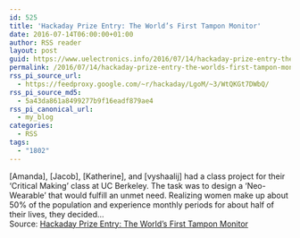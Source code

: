 ```yaml
---
id: 525
title: 'Hackaday Prize Entry: The World’s First Tampon Monitor'
date: 2016-07-14T06:00:00+01:00
author: RSS reader
layout: post
guid: https://www.uelectronics.info/2016/07/14/hackaday-prize-entry-the-worlds-first-tampon-monitor/
permalink: /2016/07/14/hackaday-prize-entry-the-worlds-first-tampon-monitor/
rss_pi_source_url:
  - https://feedproxy.google.com/~r/hackaday/LgoM/~3/WtQKGt7DWbQ/
rss_pi_source_md5:
  - 5a43da861a8499277b9f16eadf879ae4
rss_pi_canonical_url:
  - my_blog
categories:
  - RSS
tags:
  - "1802"
---
```

[Amanda], [Jacob], [Katherine], and [vyshaalij] had a class project for their ‘Critical Making’ class at UC Berkeley. The task was to design a ‘Neo-Wearable’ that would fulfill an unmet need. Realizing women make up about 50% of the population and experience monthly periods for about half of their lives, they decided…&#013;  
Source: <a href="https://feedproxy.google.com/~r/hackaday/LgoM/~3/WtQKGt7DWbQ/" target="_blank">Hackaday Prize Entry: The World’s First Tampon Monitor</a>